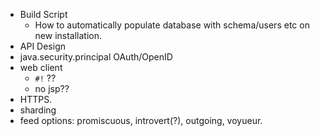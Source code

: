 * Build Script
    - How to automatically populate database with schema/users etc
      on new installation.
* API Design
* java.security.principal OAuth/OpenID
* web client
    - `#!` ??
    - no jsp??
* HTTPS.
* sharding
* feed options: promiscuous, introvert(?), outgoing, voyueur.